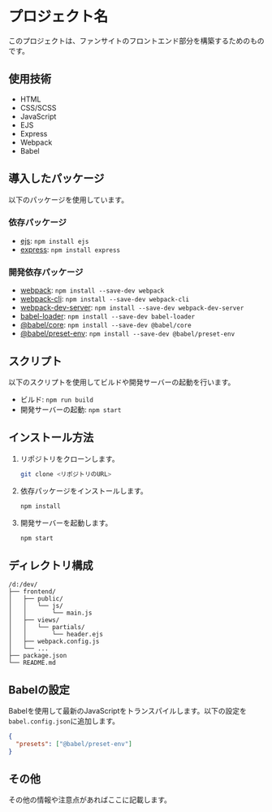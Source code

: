 # プロジェクト名

このプロジェクトは、ファンサイトのフロントエンド部分を構築するためのものです。

## 使用技術

- HTML
- CSS/SCSS
- JavaScript
- EJS
- Express
- Webpack
- Babel

## 導入したパッケージ

以下のパッケージを使用しています。

### 依存パッケージ

- [ejs](https://www.npmjs.com/package/ejs): `npm install ejs`
- [express](https://www.npmjs.com/package/express): `npm install express`

### 開発依存パッケージ

- [webpack](https://www.npmjs.com/package/webpack): `npm install --save-dev webpack`
- [webpack-cli](https://www.npmjs.com/package/webpack-cli): `npm install --save-dev webpack-cli`
- [webpack-dev-server](https://www.npmjs.com/package/webpack-dev-server): `npm install --save-dev webpack-dev-server`
- [babel-loader](https://www.npmjs.com/package/babel-loader): `npm install --save-dev babel-loader`
- [@babel/core](https://www.npmjs.com/package/@babel/core): `npm install --save-dev @babel/core`
- [@babel/preset-env](https://www.npmjs.com/package/@babel/preset-env): `npm install --save-dev @babel/preset-env`

## スクリプト

以下のスクリプトを使用してビルドや開発サーバーの起動を行います。

- ビルド: `npm run build`
- 開発サーバーの起動: `npm start`

## インストール方法

1. リポジトリをクローンします。
    ```sh
    git clone <リポジトリのURL>
    ```
2. 依存パッケージをインストールします。
    ```sh
    npm install
    ```
3. 開発サーバーを起動します。
    ```sh
    npm start
    ```

## ディレクトリ構成

```
/d:/dev/
├── frontend/
│   ├── public/
│   │   └── js/
│   │       └── main.js
│   ├── views/
│   │   └── partials/
│   │       └── header.ejs
│   ├── webpack.config.js
│   └── ...
├── package.json
└── README.md
```

## Babelの設定

Babelを使用して最新のJavaScriptをトランスパイルします。以下の設定を`babel.config.json`に追加します。

```json
{
  "presets": ["@babel/preset-env"]
}
```

## その他

その他の情報や注意点があればここに記載します。
